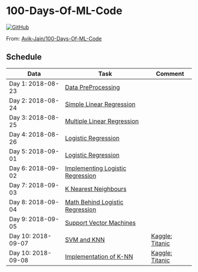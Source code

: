 # 100-Days-Of-ML-Code 

[![GitHub](https://img.shields.io/github/license/mashape/apistatus.svg?style=for-the-badge)](https://github.com/cloudyyyyy/100-Days-Of-ML-Code/blob/master/LICENSE)        

From: [Avik-Jain/100-Days-Of-ML-Code](https://github.com/Avik-Jain/100-Days-Of-ML-Code)

## Schedule

| Data | Task | Comment |
| ------ | ------ | ------ |
| Day 1: 2018-08-23 |[Data PreProcessing](https://github.com/Avik-Jain/100-Days-Of-ML-Code/blob/master/Code/Day%201_Data%20PreProcessing.md)|
| Day 2: 2018-08-24 |[Simple Linear Regression](https://github.com/Avik-Jain/100-Days-Of-ML-Code/blob/master/Code/Day2_Simple_Linear_Regression.md)|
| Day 3: 2018-08-25 |[Multiple Linear Regression](https://github.com/Avik-Jain/100-Days-Of-ML-Code/blob/master/Code/Day3_Multiple_Linear_Regression.md)|
| Day 4: 2018-08-26 |[Logistic Regression](https://github.com/Avik-Jain/100-Days-Of-ML-Code#logistic-regression--day-4)|
| Day 5: 2018-09-01 |[Logistic Regression](https://github.com/Avik-Jain/100-Days-Of-ML-Code#logistic-regression--day-5)|
| Day 6: 2018-09-02 |[Implementing Logistic Regression](https://github.com/Avik-Jain/100-Days-Of-ML-Code/blob/master/Code/Day%206%20Logistic%20Regression.md)|
| Day 7: 2018-09-03 |[K Nearest Neighbours](https://github.com/Avik-Jain/100-Days-Of-ML-Code#k-nearest-neighbours--day-7)|
| Day 8: 2018-09-04 |[Math Behind Logistic Regression](https://github.com/Avik-Jain/100-Days-Of-ML-Code#math-behind-logistic-regression--day-8)|
| Day 9: 2018-09-05 |[Support Vector Machines](https://github.com/Avik-Jain/100-Days-Of-ML-Code#support-vector-machines--day-9)|
| Day 10: 2018-09-07 |[SVM and KNN](https://github.com/Avik-Jain/100-Days-Of-ML-Code#svm-and-knn--day-10)| [Kaggle: Titanic](https://www.kaggle.com/c/titanic/data) |
| Day 10: 2018-09-08 |[Implementation of K-NN](https://github.com/Avik-Jain/100-Days-Of-ML-Code#implementation-of-k-nn--day-11)| [Kaggle: Titanic](https://www.kaggle.com/c/titanic/data) |
